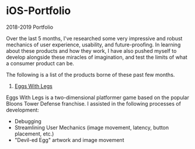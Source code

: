 # iOS-Portfolio
2018-2019 Portfolio

Over the last 5 months, I've researched some very impressive and robust mechanics of user experience, usability, and future-proofing. In learning about these products and how they work, I have also pushed myself to develop alongside these miracles of imagination, and test the limits of what a consumer product can be.

The following is a list of the products borne of these past few months. 

1) [Eggs With Legs](https://github.com/chauphana/Eggs-with-Legs) 

Eggs With Legs is a two-dimensional platformer game based on the popular Bloons Tower Defense franchise. I assisted in the following processes of development:
- Debugging 
- Streamlining User Mechanics (image movement, latency, button placement, etc.)
- "Devil-ed Egg" artwork and image movement






